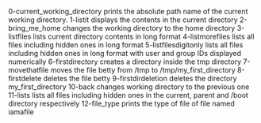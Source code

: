 0-current_working_directory prints the absolute path name of the current working directory.
1-listit displays the contents in the current directory
2-bring_me_home changes the working directory to the home directory
3-listfiles lists current directory contents in long format
4-listmorefiles lists all files including hidden ones in long format
5-listfilesdigitonly lists all files including hidden ones in long format with user and group IDs displayed numerically
6-firstdirectory creates a directory inside the tmp directory
7-movethatfile moves the file betty from /tmp to /tmp/my_first_directory
8-firstdelete deletes the file betty
9-firstdirdeletion deletes the directory my_first_directory
10-back changes working directory to the previous one
11-lists lists all files including hidden ones in the current, parent and /boot directory respectively
12-file_type prints the type of file of file named iamafile

